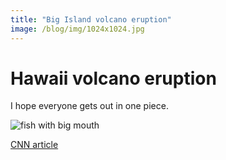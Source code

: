 ```yaml
---
title: "Big Island volcano eruption"
image: /blog/img/1024x1024.jpg
---
```

# Hawaii volcano eruption
I hope everyone gets out in one piece. 

<img src="/blog/img/1024x1024.jpg" alt="fish with big mouth">

[CNN article](https://www.cnn.com/2018/05/07/us/hawaii-kilauea-volcano/index.html)
